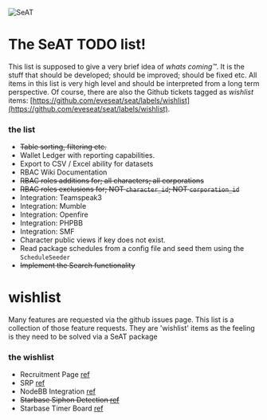![SeAT](http://i.imgur.com/aPPOxSK.png)

# The SeAT TODO list!

This list is supposed to give a very brief idea of *whats coming™*. It is the stuff that should be developed; should be improved; should be fixed etc. All items in this list is very high level and should be interpreted from a long term perspective. Of course, there are also the Github tickets tagged as _wishlist_ items: [https://github.com/eveseat/seat/labels/wishlist](https://github.com/eveseat/seat/labels/wishlist).

### the list
- ~~Table sorting, filtering etc.~~
- Wallet Ledger with reporting capabilities.
- Export to CSV / Excel ability for datasets
- RBAC Wiki Documentation
- ~~RBAC roles additions for; all characters; all corporations~~
- ~~RBAC roles exclusions for; NOT `character_id`; NOT `corporation_id`~~
- Integration: Teamspeak3
- Integration: Mumble
- Integration: Openfire
- Integration: PHPBB
- Integration: SMF
- Character public views if key does not exist.
- Read package schedules from a config file and seed them using the `ScheduleSeeder`
- ~~Implement the Search functionality~~

# wishlist
Many features are requested via the github issues page. This list is a collection of those feature requests. They are 'wishlist' items as the feeling is they need to be solved via a SeAT package

### the wishlist
- Recruitment Page [ref](https://github.com/eveseat/seat/issues/30)
- SRP [ref](https://github.com/eveseat/seat/issues/31)
- NodeBB Integration [ref](https://github.com/eveseat/seat/issues/32)
- ~~Starbase Siphon Detection [ref](https://github.com/eveseat/seat/issues/47)~~
- Starbase Timer Board [ref](https://github.com/eveseat/seat/issues/53)
